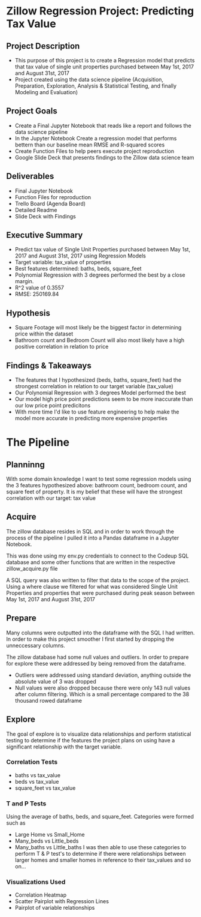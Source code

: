 # Zillow Regression Project: Predicting Tax Value

## Project Description
 - This purpose of this project is to create a Regression model that predicts that tax value of single unit properties purchased between May 1st, 2017 and August 31st, 2017
 - Project created using the data science pipeline (Acquisition, Preparation, Exploration, Analysis & Statistical Testing, and finally Modeling and Evaluation)

## Project Goals
 - Create a Final Jupyter Notebook that reads like a report and follows the data science pipeline
 - In the Jupyter Notebook Create a regression model that performs bettern than our baseline mean RMSE and R-squared scores
 - Create Function Files to help peers execute project reproduction
 - Google Slide Deck that presents findings to the Zillow data science team

## Deliverables
 - Final Jupyter Notebook
 - Function Files for reproduction
 - Trello Board (Agenda Board)
 - Detailed Readme
 - Slide Deck with Findings

## Executive Summary
 - Predict tax value of Single Unit Properties purchased between May 1st, 2017 and August 31st, 2017 using Regression Models 
 - Target variable: tax_value of properties
 - Best features determined: baths, beds, square_feet
 - Polynomial Regression with 3 degrees performed the best by a close margin. 
 - R^2 value of 0.3557
 - RMSE: 250169.84

## Hypothesis
 - Square Footage will most likely be the biggest factor in determining price within the dataset
 - Bathroom count and Bedroom Count will also most likely have a high positive correlation in relation to price

## Findings & Takeaways
 - The features that I hypothesized (beds, baths, square_feet) had the strongest correlation in relation to our target variable (tax_value)
 - Our Polynomial Regression with 3 degrees Model performed the best
 - Our model high price point predictions seem to be more inaccurate than our low price point predicitons
 - With more time I'd like to use feature engineering to help make the model more accurate in predicting more expensive properties

# The Pipeline

## Planninng

With some domain knowledge I want to test some regression models using the 3 features hypothesized above: bathroom count, bedroom count, and square feet of property. It is my belief that these will have the strongest correlation with our target: tax value

## Acquire

The zillow database resides in SQL and in order to work through the process of the pipeline I pulled it into a Pandas dataframe in a Jupyter Notebook.

This was done using my env.py credentials to connect to the Codeup SQL database and some other functions that are written in the respective zillow_acquire.py file

A SQL query was also written to filter that data to the scope of the project. Using a where clause we filtered for what was considered Single Unit Properties and properties that were purchased during peak season between May 1st, 2017 and August 31st, 2017

## Prepare

Many columns were outputted into the dataframe with the SQL I had written. In order to make this project smoother I first started by dropping the unneccessary columns.

The zillow database had some null values and outliers. In order to prepare for explore these were addressed by being removed from the dataframe. 
 - Outliers were addressed using standard deviation, anything outside the absolute value of 3 was dropped
 - Null values were also dropped because there were only 143 null values after column filtering. Which is a small percentage compared to the 38 thousand rowed dataframe

## Explore

The goal of explore is to visualize data relationships and perform statistical testing to determine if the features the project plans on using have a significant relationship with the target variable.
### Correlation Tests
 - baths vs tax_value
 - beds vs tax_value
 - square_feet vs tax_value
### T and P Tests
Using the average of baths, beds, and square_feet. Categories were formed such as
 - Large Home vs Small_Home
 - Many_beds vs Little_beds
 - Many_baths vs Little_baths
I was then able to use these categories to perform T & P test's to determine if there were relationships between larger homes and smaller homes in reference to their tax_values and so on...

### Visualizations Used
 - Correlation Heatmap
 - Scatter Pairplot with Regression Lines
 - Pairplot of variable relationships


